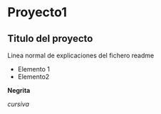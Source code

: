 # Proyecto1
## Titulo del proyecto
Linea normal de explicaciones del fichero readme
- Elemento 1
- Elemento2

**Negrita**

*cursiva*
